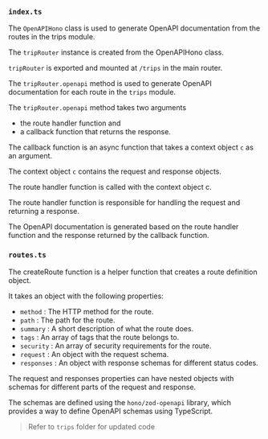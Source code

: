 ### `index.ts`

The `OpenAPIHono` class is used to generate OpenAPI documentation from the routes in the trips module.

The `tripRouter` instance is created from the OpenAPIHono class.

`tripRouter` is exported and mounted at `/trips` in the main router.

The `tripRouter.openapi` method is used to generate OpenAPI documentation for each route in the `trips` module.

The `tripRouter.openapi` method takes two arguments

- the route handler function and
- a callback function that returns the response.

The callback function is an async function that takes a context object `c` as an argument.

The context object `c` contains the request and response objects.

The route handler function is called with the context object c.

The route handler function is responsible for handling the request and returning a response.

The OpenAPI documentation is generated based on the route handler function and the response returned by the callback function.

### `routes.ts`

The createRoute function is a helper function that creates a route definition object.

It takes an object with the following properties:

- `method` : The HTTP method for the route.
- `path` : The path for the route.
- `summary` : A short description of what the route does.
- `tags` : An array of tags that the route belongs to.
- `security` : An array of security requirements for the route.
- `request` : An object with the request schema.
- `responses` : An object with response schemas for different status codes.

The request and responses properties can have nested objects with schemas for different parts of the request and response.

The schemas are defined using the `hono/zod-openapi` library, which provides a way to define OpenAPI schemas using TypeScript.

> Refer to `trips` folder for updated code
